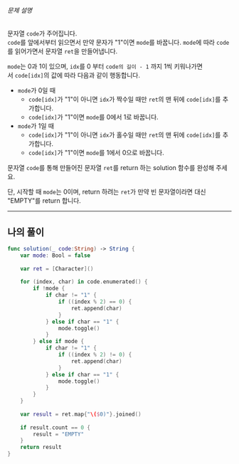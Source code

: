
###### 문제 설명

문자열 `code`가 주어집니다.  
`code`를 앞에서부터 읽으면서 만약 문자가 "1"이면 `mode`를 바꿉니다. `mode`에 따라 `code`를 읽어가면서 문자열 `ret`을 만들어냅니다.

`mode`는 0과 1이 있으며, `idx`를 0 부터 `code의 길이 - 1` 까지 1씩 키워나가면서 `code[idx]`의 값에 따라 다음과 같이 행동합니다.

- `mode`가 0일 때 
    - `code[idx]`가 "1"이 아니면 `idx`가 짝수일 때만 `ret`의 맨 뒤에 `code[idx]`를 추가합니다.
    - `code[idx]`가 "1"이면 `mode`를 0에서 1로 바꿉니다.
- `mode`가 1일 때
    - `code[idx]`가 "1"이 아니면 `idx`가 홀수일 때만 `ret`의 맨 뒤에 `code[idx]`를 추가합니다.
    - `code[idx]`가 "1"이면 `mode`를 1에서 0으로 바꿉니다.

문자열 `code`를 통해 만들어진 문자열 `ret`를 return 하는 solution 함수를 완성해 주세요.

단, 시작할 때 `mode`는 0이며, return 하려는 `ret`가 만약 빈 문자열이라면 대신 "EMPTY"를 return 합니다.


___

## 나의 풀이

```swift
func solution(_ code:String) -> String {
    var mode: Bool = false
    
    var ret = [Character]()
    
    for (index, char) in code.enumerated() {
        if !mode {
            if char != "1" {
                if ((index % 2) == 0) {
                    ret.append(char)
                }
            } else if char == "1" {
                mode.toggle()
            }
        } else if mode {
            if char != "1" {
                if ((index % 2) != 0) {
                    ret.append(char)
                }
            } else if char == "1" {
                mode.toggle()
            }
        }
    }
    
    var result = ret.map{"\($0)"}.joined()
    
    if result.count == 0 {
        result = "EMPTY"
    }
    return result
}
```


